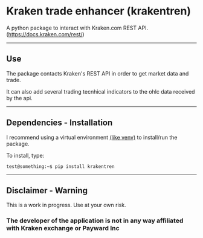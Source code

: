 # Kraken trade enhancer (krakentren)

A python package to interact with Kraken.com REST API.
(<https://docs.kraken.com/rest/>)
***

## Use

The package contacts Kraken's REST API in order to get market data and trade.

It can also add several trading tecnhical indicators to the ohlc data received by the api.

***

## Dependencies - Installation

I recommend using a virtual environment [(like venv)](https://docs.python.org/3/library/venv.html) to install/run the package.

To install, type:

 ```console
test@something:~$ pip install krakentren
```

***

## Disclaimer - Warning

This is a work in progress. Use at your own risk.

### The developer of the application is not in any way affiliated with Kraken exchange or Payward Inc
